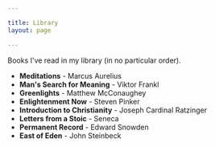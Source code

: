 ```yaml
---

title: Library
layout: page

---
```


Books I've read in my library (in no particular order).

* __Meditations__ - Marcus Aurelius
* __Man's Search for Meaning__ - Viktor Frankl
* __Greenlights__ - Matthew McConaughey
* __Enlightenment Now__ - Steven Pinker
* __Introduction to Christianity__ - Joseph Cardinal Ratzinger
* __Letters from a Stoic__ - Seneca
* __Permanent Record__ - Edward Snowden
* __East of Eden__ - John Steinbeck
